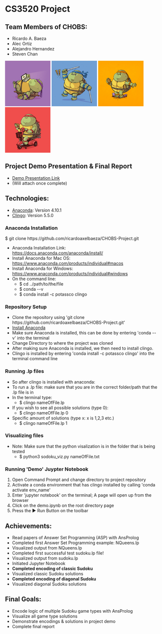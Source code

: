 # CS3520 Project
## Team Members of CHOBS:
* Ricardo A. Baeza
* Alec Ortiz
* Alejandro Hernandez
* Steven Chan

<img src = "images/72dpi-Chunkies_Donnie.jpg" width ="150" /> <img src = "images/72dpi-Chunkies_Leo.jpg" width ="150" /> <img src = "images/72dpi-Chunkies_Michel.jpg" width ="150" /> <img src = "images/72dpi-Chunkies_Raph.jpg" width ="150" />

## Project Demo Presentation & Final Report
* [Demo Presentation Link](https://docs.google.com/presentation/d/1aH7-OurzBJG9XKK3rnm6s1v3DNCxw9iQLi9YTq0D78U/edit?usp=sharing)
* (Will attach once complete)

## Technologies:
* [Anaconda](https://www.anaconda.com): Version 4.10.1
* [Clingo](https://potassco.org/clingo/): Version 5.5.0

### Anaconda Installation
$ git clone https[]()://github.com/ricardoaxelbaeza/CHOBS-Project.git
* Anaconda Installation Link: https://docs.anaconda.com/anaconda/install/
* Install Anaconda for Mac OS: https://www.anaconda.com/products/individual#macos
* Install Anaconda for Windows: https://www.anaconda.com/products/individual#windows
* On the command line:
  * $ cd ../path/to/the/file
  * $ conda --v
  * $ conda install -c potassco clingo

### Repository Setup
* Clone the repository using 'git clone https<nolink>://github.com/ricardoaxelbaeza/CHOBS-Project.git'
* [Install Anaconda](https://docs.anaconda.com/anaconda/install/)
* Make sure Anaconda is installed, this can be done by entering 'conda --v' into the terminal
* Change Directory to where the project was cloned
* After making sure Anaconda is installed, we then need to install clingo. 
* Clingo is installed by entering 'conda install -c potassco clingo' into the terminal command line

### Running .lp files
* So after clingo is installed with anaconda:
* To run a .lp file: make sure that you are in the correct folder/path that the .lp file is in
* In the terminal type: 
  * $ clingo nameOfFile.lp
* If you wish to see all possible solutions (type 0): 
  * $ clingo nameOfFile.lp 0
* Specific amount of solutions (type x: x is 1,2,3 etc.)
  * $ clingo nameOfFile.lp 1

### Visualizing files
* Note: Make sure that the python visalization is in the folder that is being tested
  * $ python3 sodoku_viz.py nameOfFile.txt

### Running 'Demo' Juypter Notebook
1. Open Command Prompt and change directory to project repository
2. Activate a conda environment that has clingo installed by calling 'conda activate env_name'
3. Enter 'jupyter notebook' on the terminal; A page will open up from the browser
4. Click on the demo.ipynb on the root directory page
5. Press the ▶ Run Button on the toolbar

## Achievements:
* Read papers of Answer Set Programming (ASP) with AnsProlog
* Completed first Answer Set Programming example: NQueens.lp
* Visualized output from NQueens.lp
* Completed first successful test sudoku.lp file!
* Visualized output from sudoku.lp
* Initiated Jupyter Notebook
* **Completed encoding of classic Sudoku**
* Visualized classic Sudoku solutions
* **Completed encoding of diagonal Sudoku**
* Visualized diagonal Sudoku solutions
 
## Final Goals:
* Encode logic of multiple Sudoku game types with AnsProlog
* Visualize all game type solutions
* Demonstrate encodings & solutions in project demo
* Complete final report
